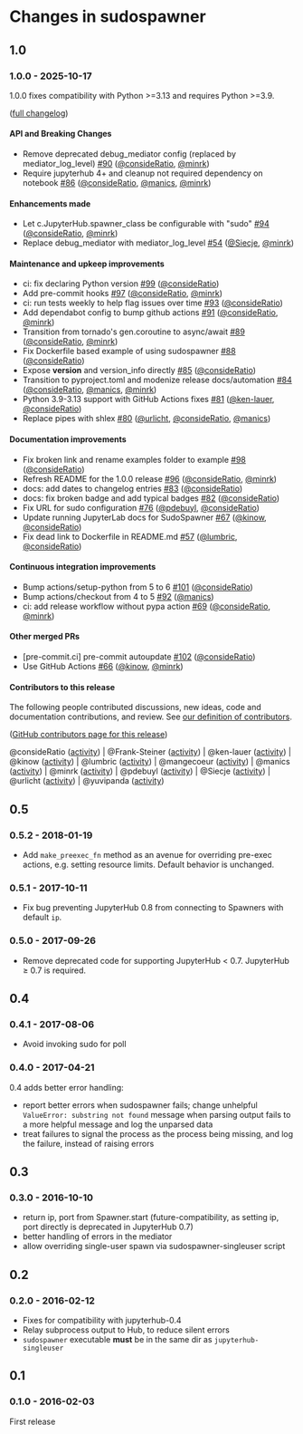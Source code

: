 # Changes in sudospawner

## 1.0

### 1.0.0 - 2025-10-17

1.0.0 fixes compatibility with Python >=3.13 and requires Python >=3.9.

([full changelog](https://github.com/jupyterhub/sudospawner/compare/0.5.2...1.0.0))

#### API and Breaking Changes

- Remove deprecated debug_mediator config (replaced by mediator_log_level) [#90](https://github.com/jupyterhub/sudospawner/pull/90) ([@consideRatio](https://github.com/consideRatio), [@minrk](https://github.com/minrk))
- Require jupyterhub 4+ and cleanup not required dependency on notebook [#86](https://github.com/jupyterhub/sudospawner/pull/86) ([@consideRatio](https://github.com/consideRatio), [@manics](https://github.com/manics), [@minrk](https://github.com/minrk))

#### Enhancements made

- Let c.JupyterHub.spawner_class be configurable with "sudo" [#94](https://github.com/jupyterhub/sudospawner/pull/94) ([@consideRatio](https://github.com/consideRatio), [@minrk](https://github.com/minrk))
- Replace debug_mediator with mediator_log_level [#54](https://github.com/jupyterhub/sudospawner/pull/54) ([@Siecje](https://github.com/Siecje), [@minrk](https://github.com/minrk))

#### Maintenance and upkeep improvements

- ci: fix declaring Python version [#99](https://github.com/jupyterhub/sudospawner/pull/99) ([@consideRatio](https://github.com/consideRatio))
- Add pre-commit hooks [#97](https://github.com/jupyterhub/sudospawner/pull/97) ([@consideRatio](https://github.com/consideRatio), [@minrk](https://github.com/minrk))
- ci: run tests weekly to help flag issues over time [#93](https://github.com/jupyterhub/sudospawner/pull/93) ([@consideRatio](https://github.com/consideRatio))
- Add dependabot config to bump github actions [#91](https://github.com/jupyterhub/sudospawner/pull/91) ([@consideRatio](https://github.com/consideRatio), [@minrk](https://github.com/minrk))
- Transition from tornado's gen.coroutine to async/await [#89](https://github.com/jupyterhub/sudospawner/pull/89) ([@consideRatio](https://github.com/consideRatio), [@minrk](https://github.com/minrk))
- Fix Dockerfile based example of using sudospawner [#88](https://github.com/jupyterhub/sudospawner/pull/88) ([@consideRatio](https://github.com/consideRatio))
- Expose **version** and version_info directly [#85](https://github.com/jupyterhub/sudospawner/pull/85) ([@consideRatio](https://github.com/consideRatio))
- Transition to pyproject.toml and modenize release docs/automation [#84](https://github.com/jupyterhub/sudospawner/pull/84) ([@consideRatio](https://github.com/consideRatio), [@manics](https://github.com/manics), [@minrk](https://github.com/minrk))
- Python 3.9-3.13 support with GitHub Actions fixes [#81](https://github.com/jupyterhub/sudospawner/pull/81) ([@ken-lauer](https://github.com/ken-lauer), [@consideRatio](https://github.com/consideRatio))
- Replace pipes with shlex [#80](https://github.com/jupyterhub/sudospawner/pull/80) ([@urlicht](https://github.com/urlicht), [@consideRatio](https://github.com/consideRatio), [@manics](https://github.com/manics))

#### Documentation improvements

- Fix broken link and rename examples folder to example [#98](https://github.com/jupyterhub/sudospawner/pull/98) ([@consideRatio](https://github.com/consideRatio))
- Refresh README for the 1.0.0 release [#96](https://github.com/jupyterhub/sudospawner/pull/96) ([@consideRatio](https://github.com/consideRatio), [@minrk](https://github.com/minrk))
- docs: add dates to changelog entries [#83](https://github.com/jupyterhub/sudospawner/pull/83) ([@consideRatio](https://github.com/consideRatio))
- docs: fix broken badge and add typical badges [#82](https://github.com/jupyterhub/sudospawner/pull/82) ([@consideRatio](https://github.com/consideRatio))
- Fix URL for sudo configuration [#76](https://github.com/jupyterhub/sudospawner/pull/76) ([@pdebuyl](https://github.com/pdebuyl), [@consideRatio](https://github.com/consideRatio))
- Update running JupyterLab docs for SudoSpawner [#67](https://github.com/jupyterhub/sudospawner/pull/67) ([@kinow](https://github.com/kinow), [@consideRatio](https://github.com/consideRatio))
- Fix dead link to Dockerfile in README.md [#57](https://github.com/jupyterhub/sudospawner/pull/57) ([@lumbric](https://github.com/lumbric), [@consideRatio](https://github.com/consideRatio))

#### Continuous integration improvements

- Bump actions/setup-python from 5 to 6 [#101](https://github.com/jupyterhub/sudospawner/pull/101) ([@consideRatio](https://github.com/consideRatio))
- Bump actions/checkout from 4 to 5 [#92](https://github.com/jupyterhub/sudospawner/pull/92) ([@manics](https://github.com/manics))
- ci: add release workflow without pypa action [#69](https://github.com/jupyterhub/sudospawner/pull/69) ([@consideRatio](https://github.com/consideRatio), [@minrk](https://github.com/minrk))

#### Other merged PRs

- [pre-commit.ci] pre-commit autoupdate [#102](https://github.com/jupyterhub/sudospawner/pull/102) ([@consideRatio](https://github.com/consideRatio))
- Use GitHub Actions [#66](https://github.com/jupyterhub/sudospawner/pull/66) ([@kinow](https://github.com/kinow), [@minrk](https://github.com/minrk))

#### Contributors to this release

The following people contributed discussions, new ideas, code and documentation contributions, and review.
See [our definition of contributors](https://github-activity.readthedocs.io/en/latest/#how-does-this-tool-define-contributions-in-the-reports).

([GitHub contributors page for this release](https://github.com/jupyterhub/sudospawner/graphs/contributors?from=2018-06-19&to=2025-10-17&type=c))

@consideRatio ([activity](https://github.com/search?q=repo%3Ajupyterhub%2Fsudospawner+involves%3AconsideRatio+updated%3A2018-06-19..2025-10-17&type=Issues)) | @Frank-Steiner ([activity](https://github.com/search?q=repo%3Ajupyterhub%2Fsudospawner+involves%3AFrank-Steiner+updated%3A2018-06-19..2025-10-17&type=Issues)) | @ken-lauer ([activity](https://github.com/search?q=repo%3Ajupyterhub%2Fsudospawner+involves%3Aken-lauer+updated%3A2018-06-19..2025-10-17&type=Issues)) | @kinow ([activity](https://github.com/search?q=repo%3Ajupyterhub%2Fsudospawner+involves%3Akinow+updated%3A2018-06-19..2025-10-17&type=Issues)) | @lumbric ([activity](https://github.com/search?q=repo%3Ajupyterhub%2Fsudospawner+involves%3Alumbric+updated%3A2018-06-19..2025-10-17&type=Issues)) | @mangecoeur ([activity](https://github.com/search?q=repo%3Ajupyterhub%2Fsudospawner+involves%3Amangecoeur+updated%3A2018-06-19..2025-10-17&type=Issues)) | @manics ([activity](https://github.com/search?q=repo%3Ajupyterhub%2Fsudospawner+involves%3Amanics+updated%3A2018-06-19..2025-10-17&type=Issues)) | @minrk ([activity](https://github.com/search?q=repo%3Ajupyterhub%2Fsudospawner+involves%3Aminrk+updated%3A2018-06-19..2025-10-17&type=Issues)) | @pdebuyl ([activity](https://github.com/search?q=repo%3Ajupyterhub%2Fsudospawner+involves%3Apdebuyl+updated%3A2018-06-19..2025-10-17&type=Issues)) | @Siecje ([activity](https://github.com/search?q=repo%3Ajupyterhub%2Fsudospawner+involves%3ASiecje+updated%3A2018-06-19..2025-10-17&type=Issues)) | @urlicht ([activity](https://github.com/search?q=repo%3Ajupyterhub%2Fsudospawner+involves%3Aurlicht+updated%3A2018-06-19..2025-10-17&type=Issues)) | @yuvipanda ([activity](https://github.com/search?q=repo%3Ajupyterhub%2Fsudospawner+involves%3Ayuvipanda+updated%3A2018-06-19..2025-10-17&type=Issues))

## 0.5

### 0.5.2 - 2018-01-19

- Add `make_preexec_fn` method as an avenue for overriding pre-exec actions,
  e.g. setting resource limits. Default behavior is unchanged.

### 0.5.1 - 2017-10-11

- Fix bug preventing JupyterHub 0.8 from connecting to Spawners with default `ip`.

### 0.5.0 - 2017-09-26

- Remove deprecated code for supporting JupyterHub < 0.7.
  JupyterHub ≥ 0.7 is required.

## 0.4

### 0.4.1 - 2017-08-06

- Avoid invoking sudo for poll

### 0.4.0 - 2017-04-21

0.4 adds better error handling:

- report better errors when sudospawner fails; change unhelpful `ValueError: substring not found`
  message when parsing output fails to a more helpful message and log the unparsed data
- treat failures to signal the process as the process being missing, and log the failure, instead of raising errors

## 0.3

### 0.3.0 - 2016-10-10

- return ip, port from Spawner.start (future-compatibility, as setting ip, port directly is deprecated in JupyterHub 0.7)
- better handling of errors in the mediator
- allow overriding single-user spawn via sudospawner-singleuser script

## 0.2

### 0.2.0 - 2016-02-12

- Fixes for compatibility with jupyterhub-0.4
- Relay subprocess output to Hub, to reduce silent errors
- `sudospawner` executable **must** be in the same dir as `jupyterhub-singleuser`

## 0.1

### 0.1.0 - 2016-02-03

First release
